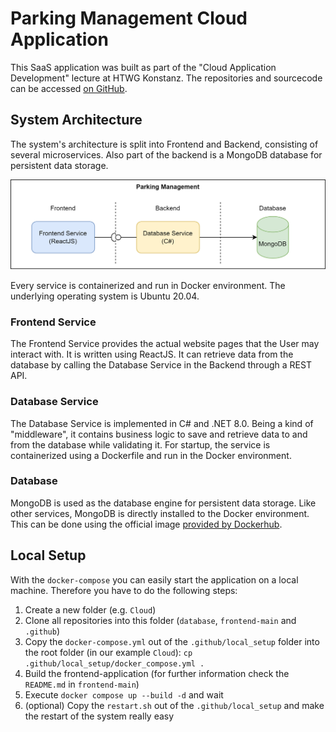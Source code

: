 # Parking Management Cloud Application

This SaaS application was built as part of the "Cloud Application Development" lecture at HTWG Konstanz.
The repositories and sourcecode can be accessed [on GitHub](https://github.com/msi-cad-vw).

## System Architecture

The system's architecture is split into Frontend and Backend, consisting of several microservices.
Also part of the backend is a MongoDB database for persistent data storage.

![Architecture](architecture.png)

Every service is containerized and run in Docker environment.
The underlying operating system is Ubuntu 20.04.

### Frontend Service

The Frontend Service provides the actual website pages that the User may interact with.
It is written using ReactJS.
It can retrieve data from the database by calling the Database Service in the Backend through a REST API.

### Database Service

The Database Service is implemented in C# and .NET 8.0.
Being a kind of "middleware", it contains business logic to save and retrieve data to and from the database while validating it.
For startup, the service is containerized using a Dockerfile and run in the Docker environment.

### Database

MongoDB is used as the database engine for persistent data storage.
Like other services, MongoDB is directly installed to the Docker environment.
This can be done using the official image [provided by Dockerhub](https://hub.docker.com/r/mongodb/mongodb-community-server).

## Local Setup

With the `docker-compose` you can easily start the application on a local machine. Therefore you have to do the following steps:
1. Create a new folder (e.g. `Cloud`)
2. Clone all repositories into this folder (`database`, `frontend-main` and `.github`)
3. Copy the `docker-compose.yml` out of the `.github/local_setup` folder into the root folder (in our example `Cloud`): `cp .github/local_setup/docker_compose.yml .`
4. Build the frontend-application (for further information check the `README.md` in `frontend-main`)
5. Execute `docker compose up --build -d` and wait
6. (optional) Copy the `restart.sh` out of the `.github/local_setup` and make the restart of the system really easy

